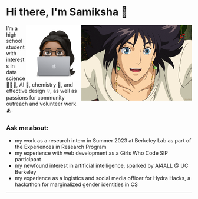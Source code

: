 <div align="left">
 <h1>Hi there, I'm Samiksha 🦦</h1>
</div>

<!-- <img id="gif" align="right" src="giphy.gif" height="150"> -->
<img id="gif" align="right" src="howl.gif" width="300">
<img align="right" src="New Note.png" height="150">
  
I’m a high school student with interests in data science 👩🏾‍💻, AI 🤖, chemistry 🧪, and effective design 💡, as well as passions for community outreach and volunteer work 🫂.

### Ask me about:
* my work as a research intern in Summer 2023 at Berkeley Lab as part of the Experiences in Research Program
* my experience with web development as a Girls Who Code SIP participant
* my newfound interest in artificial intelligence, sparked by AI4ALL @ UC Berkeley
* my experience as a logistics and social media officer for Hydra Hacks, a hackathon for marginalized gender identities in CS


 --- 
<!-- <div align="center">
  <b><div><a href="https://linkedin.com/in/samikshalingan">LinkedIn</a>  ∙  <a href="https://devpost.com/slingan">Devpost</a></b>
 </div>
 </div>
<br> -->
 <!-- ![Alt text](https://spotify-recently-played-readme.vercel.app/api?user=yklmyaju9eg0x4xlwhdyojbr1&width=500) -->
  
 <!-- <div align="right">
  <img src="https://spotify-recently-played-readme.vercel.app/api?user=yklmyaju9eg0x4xlwhdyojbr1&width=400" align="left">
</div>
  
<div align="right">
  <img src = "https://github-readme-stats.vercel.app/api?username=slingann&show_icons=true&include_all_commits=true&border_radius=20px&theme=graywhite" width="400" align="right">
  <br>
  <img src = "https://github-readme-stats.vercel.app/api/top-langs/?username=slingann&layout=compact&border_radius=20px&theme=graywhite&custom_title=Samiksha's+Top+Languages" width="400" align="right">
</div> -->
